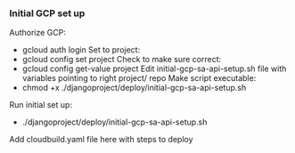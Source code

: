 ### Initial GCP set up 

Authorize GCP:
* gcloud auth login
Set to project:
* gcloud config set project <your project name>
Check to make sure correct:
* gcloud config get-value project 
Edit initial-gcp-sa-api-setup.sh file with variables pointing to right project/ repo
Make script executable:
* chmod +x ./djangoproject/deploy/initial-gcp-sa-api-setup.sh

Run initial set up:
* ./djangoproject/deploy/initial-gcp-sa-api-setup.sh

Add cloudbuild.yaml file here with steps to deploy

<!-- For open telemetry: -->

